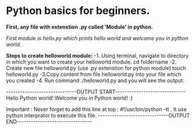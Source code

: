 Python basics for beginners. 
=============================

**First, any file with extenstion .py called 'Module' in python.**

*First module is hello.py which prints hello world and welcome you in python world.*

**Steps to create helloworld module:**
-1. Using terminal, navigate to directory in which you want to create your helloworld module.
cd foldername
-2. Create new file helloworld.py (use .py extenstion for python module)
touch helloworld.py
-3.Copy content from file helloworld.py into your file which you created
-4. Run command ./helloworld.py and you will see the output:

------------------------------OUTPUT START------------------------------
Hello Python world!
Welcome you in Python world! :) 

Important : Never forget to add this line at top : #!/usr/bin/python -tt . It use python interprator to execute this file.
------------------------------OUTPUT END--------------------------------
